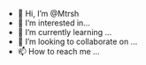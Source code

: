 - 👋 Hi, I’m @Mtrsh
- 👀 I’m interested in...
- 🌱 I’m currently learning ... 
- 💞️ I’m looking to collaborate on ...
- 📫 How to reach me ...

<!---
Mtrsh/Mtrsh is a ✨ special ✨ repository because its `README.md` (this file) appears on your GitHub profile.
You can click the Preview link to take a look at your changes.
--->
